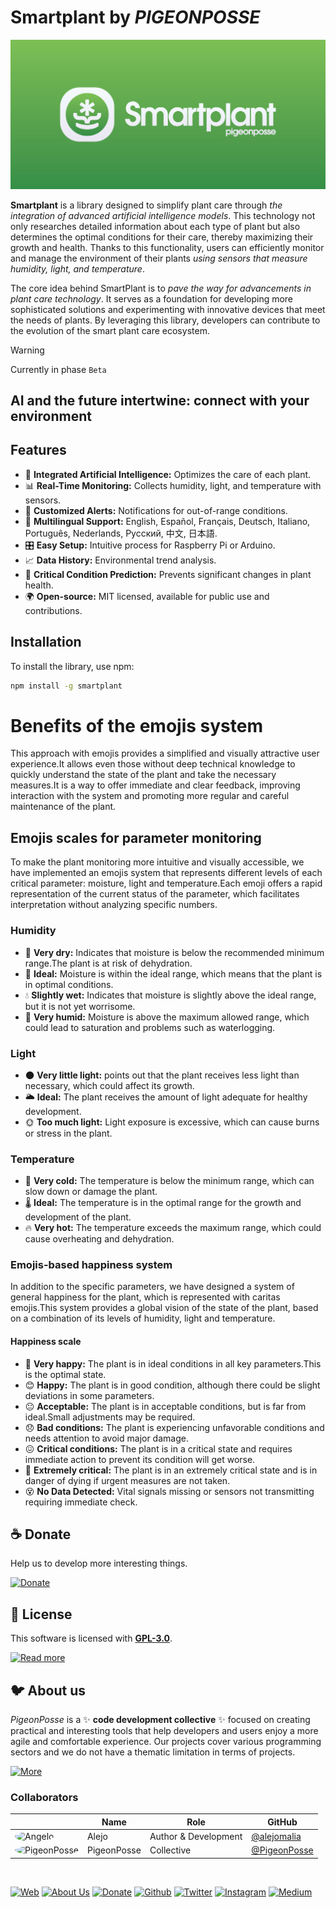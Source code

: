 
# Smartplant by *PIGEONPOSSE*

[![HEADER](https://github.com/pigeonposse/.github/blob/main/docs/banner-smartplant.png?raw=true)](https://github.com/pigeonposse)

**Smartplant** is a library designed to simplify plant care through *the integration of advanced artificial intelligence models*. This technology not only researches detailed information about each type of plant but also determines the optimal conditions for their care, thereby maximizing their growth and health. Thanks to this functionality, users can efficiently monitor and manage the environment of their plants *using sensors that measure humidity, light, and temperature*.

The core idea behind SmartPlant is to *pave the way for advancements in plant care technology*. It serves as a foundation for developing more sophisticated solutions and experimenting with innovative devices that meet the needs of plants. By leveraging this library, developers can contribute to the evolution of the smart plant care ecosystem.

> [!WARNING]
> Currently in phase `Beta`

## AI and the future intertwine: connect with your environment

## Features

- 🤖 **Integrated Artificial Intelligence:** Optimizes the care of each plant.
- 📊 **Real-Time Monitoring:** Collects humidity, light, and temperature with sensors.
- 🔔 **Customized Alerts:** Notifications for out-of-range conditions.
- 💬 **Multilingual Support:** English, Español, Français, Deutsch, Italiano, Português, Nederlands, Русский, 中文, 日本語.
- 🎛 **Easy Setup:** Intuitive process for Raspberry Pi or Arduino.
- 📈 **Data History:** Environmental trend analysis.
- 🔮 **Critical Condition Prediction:** Prevents significant changes in plant health.
- 🌍 **Open-source:** MIT licensed, available for public use and contributions.

## Installation

To install the library, use npm:

```bash
npm install -g smartplant
```

# Benefits of the emojis system

This approach with emojis provides a simplified and visually attractive user experience.It allows even those without deep technical knowledge to quickly understand the state of the plant and take the necessary measures.It is a way to offer immediate and clear feedback, improving interaction with the system and promoting more regular and careful maintenance of the plant.

## Emojis scales for parameter monitoring

To make the plant monitoring more intuitive and visually accessible, we have implemented an emojis system that represents different levels of each critical parameter: moisture, light and temperature.Each emoji offers a rapid representation of the current status of the parameter, which facilitates interpretation without analyzing specific numbers.

### Humidity

- 🍂 **Very dry:** Indicates that moisture is below the recommended minimum range.The plant is at risk of dehydration.
- 🌿 **Ideal:** Moisture is within the ideal range, which means that the plant is in optimal conditions.
- 💧 **Slightly wet:** Indicates that moisture is slightly above the ideal range, but it is not yet worrisome.
- 🌊 **Very humid:** Moisture is above the maximum allowed range, which could lead to saturation and problems such as waterlogging.

### Light

- 🌑 **Very little light:** points out that the plant receives less light than necessary, which could affect its growth.
- 🌥 **Ideal:** The plant receives the amount of light adequate for healthy development.
- 🌞 **Too much light:** Light exposure is excessive, which can cause burns or stress in the plant.

### Temperature

- 🧊 **Very cold:** The temperature is below the minimum range, which can slow down or damage the plant.
- 🌡️ **Ideal:** The temperature is in the optimal range for the growth and development of the plant.
- 🔥 **Very hot:** The temperature exceeds the maximum range, which could cause overheating and dehydration.

### Emojis-based happiness system

In addition to the specific parameters, we have designed a system of general happiness for the plant, which is represented with caritas emojis.This system provides a global vision of the state of the plant, based on a combination of its levels of humidity, light and temperature.

#### Happiness scale

- 🤩 **Very happy:** The plant is in ideal conditions in all key parameters.This is the optimal state.
- 😊 **Happy:** The plant is in good condition, although there could be slight deviations in some parameters.
- 😐 **Acceptable:** The plant is in acceptable conditions, but is far from ideal.Small adjustments may be required.
- 😞 **Bad conditions:** The plant is experiencing unfavorable conditions and needs attention to avoid major damage.
- 😖 **Critical conditions:** The plant is in a critical state and requires immediate action to prevent its condition will get worse.
- 🥵 **Extremely critical:** The plant is in an extremely critical state and is in danger of dying if urgent measures are not taken.
- 😵 **No Data Detected:** Vital signals missing or sensors not transmitting requiring immediate check.

## ☕ Donate

Help us to develop more interesting things.

[![Donate](https://img.shields.io/badge/Donate-grey?style=for-the-badge)](https://pigeonposse.com/?popup=donate)

## 📜 License

This software is licensed with **[GPL-3.0](/LICENSE)**.

[![Read more](https://img.shields.io/badge/Read-more-grey?style=for-the-badge)](/LICENSE)

## 🐦 About us

*PigeonPosse* is a ✨ **code development collective** ✨ focused on creating practical and interesting tools that help developers and users enjoy a more agile and comfortable experience. Our projects cover various programming sectors and we do not have a thematic limitation in terms of projects.

[![More](https://img.shields.io/badge/Read-more-grey?style=for-the-badge)](https://github.com/pigeonposse)

### Collaborators

|                                                                                    | Name        | Role         | GitHub                                         |
| ---------------------------------------------------------------------------------- | ----------- | ------------ | ---------------------------------------------- |
| <img src="https://github.com/alejomalia.png?size=72" alt="Angelo" style="border-radius:100%"/> | Alejo |   Author & Development   | [@alejomalia](https://github.com/alejomalia) |
| <img src="https://github.com/PigeonPosse.png?size=72" alt="PigeonPosse" style="border-radius:100%"/> | PigeonPosse | Collective | [@PigeonPosse](https://github.com/PigeonPosse) |

<br>
<p align="center">

[![Web](https://img.shields.io/badge/Web-grey?style=for-the-badge&logoColor=white)](https://pigeonposse.com)
[![About Us](https://img.shields.io/badge/About%20Us-grey?style=for-the-badge&logoColor=white)](https://pigeonposse.com?popup=about)
[![Donate](https://img.shields.io/badge/Donate-pink?style=for-the-badge&logoColor=white)](https://pigeonposse.com/?popup=donate)
[![Github](https://img.shields.io/badge/Github-black?style=for-the-badge&logo=github&logoColor=white)](https://github.com/pigeonposse)
[![Twitter](https://img.shields.io/badge/Twitter-black?style=for-the-badge&logo=twitter&logoColor=white)](https://twitter.com/pigeonposse_)
[![Instagram](https://img.shields.io/badge/Instagram-black?style=for-the-badge&logo=instagram&logoColor=white)](https://www.instagram.com/pigeon.posse/)
[![Medium](https://img.shields.io/badge/Medium-black?style=for-the-badge&logo=medium&logoColor=white)](https://medium.com/@pigeonposse)

</p>
